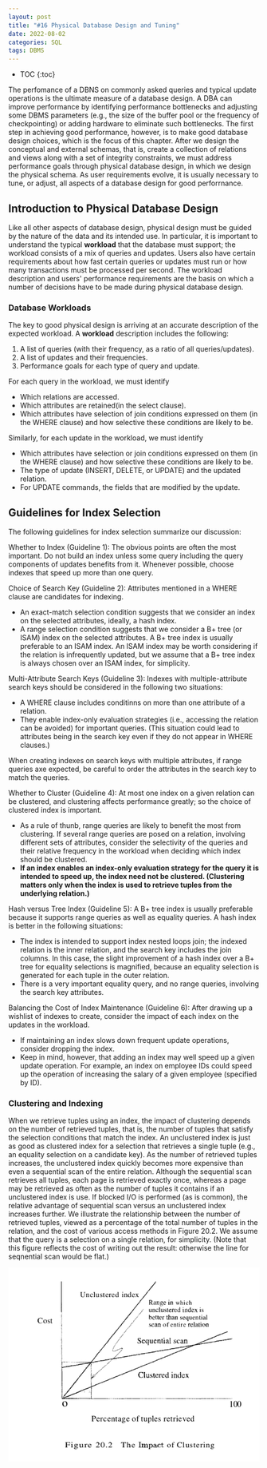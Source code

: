 ```yaml
---
layout: post
title: "#16 Physical Database Design and Tuning"
date: 2022-08-02
categories: SQL
tags: DBMS
---
```


* TOC
{:toc}

The perfomance of a DBNS on commonly asked queries and typical update operations is the ultimate measure of a database design. A DBA can improve performance by identifying performance bottlenecks and adjusting some DBMS parameters (e.g., the size of the buffer pool or the frequency of checkpointing) or adding hardware to eliminate such bottlenecks. The first step in achieving good performance, however, is to make good database design choices, which is the focus of this chapter. After we design the conceptual and external schemas, that is, create a collection of relations and views along with a set of integrity constraints, we must address performance goals through physical database design, in which we design the physical schema. As user requirements evolve, it is usually necessary to tune, or adjust, all aspects of a database design for good perforrnance.

## Introduction to Physical Database Design

Like all other aspects of database design, physical design must be guided by the nature of the data and its intended use. In particular, it is important to understand the typical **workload** that the database must support; the workload consists of a mix of queries and updates. Users also have certain requirements about how fast certain queries or updates must run or how many transactions must be processed per second. The workload description and users' performance requirements are the basis on which a number of decisions have to be made during physical database design.

### Database Workloads

The key to good physical design is arriving at an accurate description of the expected workload. A **workload** description includes the following:

1. A list of queries (with their frequency, as a ratio of all queries/updates).
2. A list of updates and their frequencies.
3. Performance goals for each type of query and update.

For each query in the workload, we must identify

* Which relations are accessed.
* Which attributes are retained(in the select clause).
* Which attributes have selection of join conditions expressed on them (in the WHERE clause) and how selective these conditions are likely to be.

Similarly, for each update in the workload, we must identify

* Which attributes have selection or join conditions expressed on them (in the WHERE clause) and how selective these conditions are likely to be.
* The type of update (INSERT, DELETE, or UPDATE) and the updated relation.
* For UPDATE commands, the fields that are modified by the update.

## Guidelines for Index Selection

The following guidelines for index selection summarize our discussion:

Whether to Index (Guideline 1): The obvious points are often the most important. Do not build an index unless some query including the query components of updates benefits from it. Whenever possible, choose indexes that speed up more than one query.

Choice of Search Key (Guideline 2): Attributes mentioned in a WHERE clause are candidates for indexing.

* An exact-match selection condition suggests that we consider an index on the selected attributes, ideally, a hash index.
* A range selection condition suggests that we consider a B+ tree (or ISAM) index on the selected attributes. A B+ tree index is usually preferable to an ISAM index. An ISAM index may be worth considering if the relation is infrequently updated, but we assume that a B+ tree index is always chosen over an ISAM index, for simplicity.

Multi-Attribute Search Keys (Guideline 3): Indexes with multiple-attribute search keys should be considered in the following two situations:

* A WHERE clause includes conditinns on more than one attribute of a relation.
* They enable index-only evaluation strategies (i.e., accessing the relation can be avoided) for important queries. (This situation could lead to attributes being in the search key even if they do not appear in WHERE clauses.)

When creating indexes on search keys with multiple attributes, if range queries axe expected, be careful to order the attributes in the search key to match the queries.

Whether to Cluster (Guideline 4): At most one index on a given relation can be clustered, and clustering affects performance greatly; so the choice of clustered index is important.

* As a rule of thunb, range queries are likely to benefit the most from clustering. If several range queries are posed on a relation, involving different sets of attributes, consider the selectivity of the queries and their relative frequency in the workload when deciding which index should be clustered.
* **If an index enables an index-only evaluation strategy for the query it is intended to speed up, the index need not be clustered. (Clustering matters only when the index is used to retrieve tuples from the underlying relation.)**

Hash versus Tree Index (Guideline 5): A B+ tree index is usually preferable because it supports range queries as well as equality queries. A hash index is better in the following situations:

* The index is intended to support index nested loops join; the indexed relation is the inner relation, and the search key includes the join columns. In this case, the slight improvement of a hash index over a B+ tree for equality selections is magnified, because an equality selection is generated for each tuple in the outer relation.
* There is a very important equality query, and no range queries, involving the search key attributes.

Balancing the Cost of Index Maintenance (Guideline 6): After drawing up a wishlist of indexes to create, consider the impact of each index on the updates in the workload.

* If maintaining an index slows down frequent update operations, consider dropping the index.
* Keep in mind, however, that adding an index may well speed up a given update operation. For example, an index on employee IDs could speed up the operation of increasing the salary of a given employee (specified by ID).

### Clustering and Indexing

When we retrieve tuples using an index, the impact of clustering depends on the number of retrieved tuples, that is, the number of tuples that satisfy the selection conditions that match the index. An unclustered index is just as good as clustered index for a selection that retrieves a single tuple (e.g., an equality selection on a candidate key). As the number of retrieved tuples increases, the unclustered index quickly becomes more expensive than even a sequential scan of the entire relation. Although the sequential scan retrieves all tuples, each page is retrieved exactly once, whereas a page may be retrieved as often as the number of tuples it contains if an unclustered index is use. If blocked I/O is performed (as is common), the relative advantage of sequential scan versus an unclustered index increases further. We illustrate the relationship between the number of retrieved tuples, viewed as a percentage of the total number of tuples in the relation, and the cost of various access methods in Figure 20.2. We assume that the query is a selection on a single relation, for simplicity. (Note that this figure reflects the cost of writing out the result: otherwise the line for seqnential scan would be flat.)

![figure 20.2](https://github.com/SaltyFish123/SaltyFish123.github.io/blob/master/assets/images/SQL/figure_20_2.png?raw=true)

